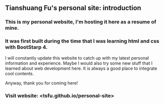 ## Tianshuang Fu's personal site: introduction ##  

### This is my personal website, I'm hosting it here as a resume of mine. ### 

### It was first built during the time that I was learning html and css with BootStarp 4. ###

I will constantly update this website to catch up with my latest personal information and experience. Maybe I would also try some new stuff that I learned about web development here. It is always a good place to integrate cool contents.

Anyway, thank you for coming here!

### Visit website: <tsfu.github.io/personal-site>  ###
